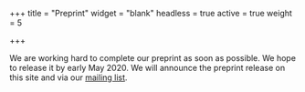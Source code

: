 +++
title = "Preprint"
widget = "blank"
headless = true
active = true
weight = 5

+++

We are working hard to complete our preprint as soon as possible. We hope to release it by early May 2020. We will announce the preprint release on this site and via our [mailing list](#mailing-list).
